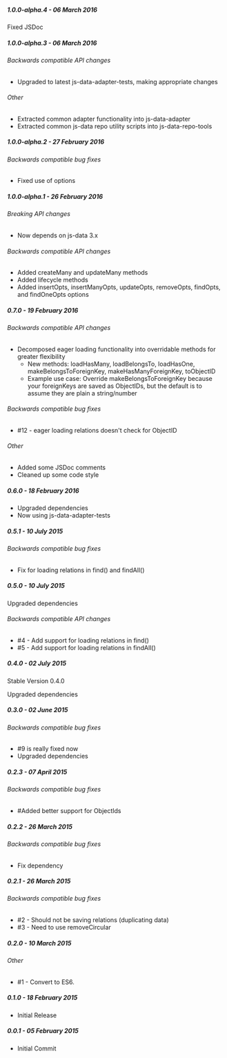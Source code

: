 ##### 1.0.0-alpha.4 - 06 March 2016

Fixed JSDoc

##### 1.0.0-alpha.3 - 06 March 2016

###### Backwards compatible API changes
- Upgraded to latest js-data-adapter-tests, making appropriate changes

###### Other
- Extracted common adapter functionality into js-data-adapter
- Extracted common js-data repo utility scripts into js-data-repo-tools

##### 1.0.0-alpha.2 - 27 February 2016

###### Backwards compatible bug fixes
- Fixed use of options

##### 1.0.0-alpha.1 - 26 February 2016

###### Breaking API changes
- Now depends on js-data 3.x

###### Backwards compatible API changes
- Added createMany and updateMany methods
- Added lifecycle methods
- Added insertOpts, insertManyOpts, updateOpts, removeOpts, findOpts, and findOneOpts options

##### 0.7.0 - 19 February 2016

###### Backwards compatible API changes
- Decomposed eager loading functionality into overridable methods for greater flexibility
  - New methods: loadHasMany, loadBelongsTo, loadHasOne, makeBelongsToForeignKey, makeHasManyForeignKey, toObjectID
  - Example use case: Override makeBelongsToForeignKey because your foreignKeys are saved as ObjectIDs, but the default is to assume they are plain a string/number

###### Backwards compatible bug fixes
- #12 - eager loading relations doesn't check for ObjectID

###### Other
- Added some JSDoc comments
- Cleaned up some code style

##### 0.6.0 - 18 February 2016

- Upgraded dependencies
- Now using js-data-adapter-tests

##### 0.5.1 - 10 July 2015

###### Backwards compatible bug fixes
- Fix for loading relations in find() and findAll()

##### 0.5.0 - 10 July 2015

Upgraded dependencies

###### Backwards compatible API changes
- #4 - Add support for loading relations in find()
- #5 - Add support for loading relations in findAll()

##### 0.4.0 - 02 July 2015

Stable Version 0.4.0

Upgraded dependencies

##### 0.3.0 - 02 June 2015

###### Backwards compatible bug fixes
- #9 is really fixed now
- Upgraded dependencies

##### 0.2.3 - 07 April 2015

###### Backwards compatible bug fixes
- #Added better support for ObjectIds

##### 0.2.2 - 26 March 2015

###### Backwards compatible bug fixes
- Fix dependency

##### 0.2.1 - 26 March 2015

###### Backwards compatible bug fixes
- #2 - Should not be saving relations (duplicating data)
- #3 - Need to use removeCircular

##### 0.2.0 - 10 March 2015

###### Other
- #1 - Convert to ES6.

##### 0.1.0 - 18 February 2015

- Initial Release

##### 0.0.1 - 05 February 2015

- Initial Commit
